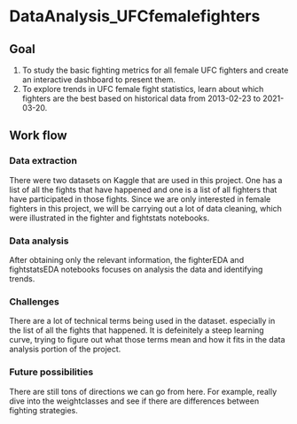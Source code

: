 # DataAnalysis_UFCfemalefighters

## Goal
1. To study the basic fighting metrics for all female UFC fighters and create an interactive dashboard to present them. 
2. To explore trends in UFC female fight statistics, learn about which fighters are the best based on historical data from 2013-02-23 to 2021-03-20.


## Work flow
### Data extraction
There were two datasets on Kaggle that are used in this project. One has a list of all the fights that have happened and one is a list of all fighters that have participated in those fights. Since we are only interested in female fighters in this project, we will be carrying out a lot of data cleaning, which were illustrated in the fighter and fightstats notebooks. 

### Data analysis
After obtaining only the relevant information, the fighterEDA and fightstatsEDA notebooks focuses on analysis the data and identifying trends. 


### Challenges
There are a lot of technical terms being used in the dataset. especially in the list of all the fights that happened. It is defeinitely a steep learning curve, trying to figure out what those terms mean and how it fits in the data analysis portion of the project. 


### Future possibilities
There are still tons of directions we can go from here. For example, really dive into the weightclasses and see if there are differences between fighting strategies. 
